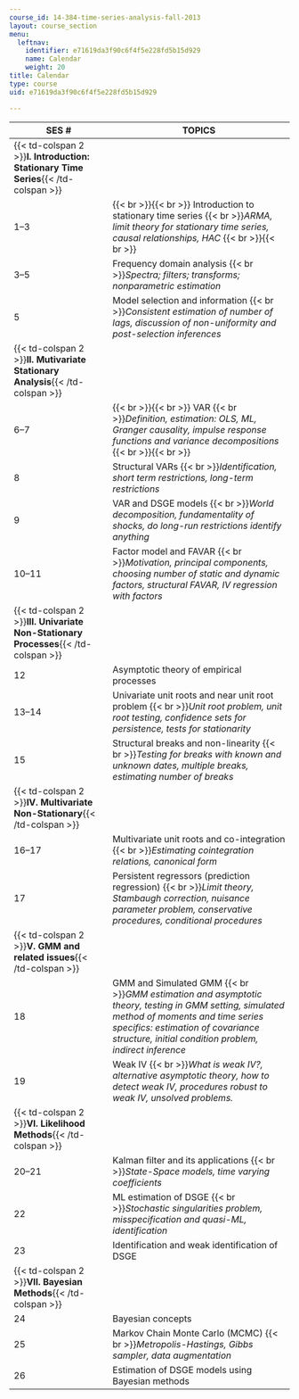 ```yaml
---
course_id: 14-384-time-series-analysis-fall-2013
layout: course_section
menu:
  leftnav:
    identifier: e71619da3f90c6f4f5e228fd5b15d929
    name: Calendar
    weight: 20
title: Calendar
type: course
uid: e71619da3f90c6f4f5e228fd5b15d929

---
```


| SES # | TOPICS |
| --- | --- |
| {{< td-colspan 2 >}}**I. Introduction: Stationary Time Series**{{< /td-colspan >}} ||
| 1–3 |  {{< br >}}{{< br >}} Introduction to stationary time series  {{< br >}}_ARMA, limit theory for stationary time series, causal relationships, HAC_ {{< br >}}{{< br >}}  |
| 3–5 | Frequency domain analysis  {{< br >}}_Spectra; filters; transforms; nonparametric estimation_ |
| 5 | Model selection and information  {{< br >}}_Consistent estimation of number of lags, discussion of non-uniformity and post-selection inferences_ |
| {{< td-colspan 2 >}}**II. Mutivariate Stationary Analysis**{{< /td-colspan >}} ||
| 6–7 |  {{< br >}}{{< br >}} VAR  {{< br >}}_Definition, estimation: OLS, ML, Granger causality, impulse response functions and variance decompositions_ {{< br >}}{{< br >}}  |
| 8 | Structural VARs  {{< br >}}_Identification, short term restrictions, long-term restrictions_ |
| 9 | VAR and DSGE models  {{< br >}}_World decomposition, fundamentality of shocks, do long-run restrictions identify anything_ |
| 10–11 | Factor model and FAVAR  {{< br >}}_Motivation, principal components, choosing number of static and dynamic factors, structural FAVAR, IV regression with factors_ |
| {{< td-colspan 2 >}}**III. Univariate Non-Stationary Processes**{{< /td-colspan >}} ||
| 12 | Asymptotic theory of empirical processes |
| 13–14 | Univariate unit roots and near unit root problem  {{< br >}}_Unit root problem, unit root testing, confidence sets for persistence, tests for stationarity_ |
| 15 | Structural breaks and non-linearity  {{< br >}}_Testing for breaks with known and unknown dates, multiple breaks, estimating number of breaks_ |
| {{< td-colspan 2 >}}**IV. Multivariate Non-Stationary**{{< /td-colspan >}} ||
| 16–17 | Multivariate unit roots and co-integration  {{< br >}}_Estimating cointegration relations, canonical form_ |
| 17 | Persistent regressors (prediction regression)  {{< br >}}_Limit theory, Stambaugh correction, nuisance parameter problem, conservative procedures, conditional procedures_ |
| {{< td-colspan 2 >}}**V. GMM and related issues**{{< /td-colspan >}} ||
| 18 | GMM and Simulated GMM  {{< br >}}_GMM estimation and asymptotic theory, testing in GMM setting, simulated method of moments and time series specifics: estimation of covariance structure, initial condition problem, indirect inference_ |
| 19 | Weak IV  {{< br >}}_What is weak IV?, alternative asymptotic theory, how to detect weak IV, procedures robust to weak IV, unsolved problems._ |
| {{< td-colspan 2 >}}**VI. Likelihood Methods**{{< /td-colspan >}} ||
| 20–21 | Kalman filter and its applications  {{< br >}}_State-Space models, time varying coefficients_ |
| 22 | ML estimation of DSGE  {{< br >}}_Stochastic singularities problem, misspecification and quasi-ML, identification_ |
| 23 | Identification and weak identification of DSGE |
| {{< td-colspan 2 >}}**VII. Bayesian Methods**{{< /td-colspan >}} ||
| 24 | Bayesian concepts |
| 25 | Markov Chain Monte Carlo (MCMC)  {{< br >}}_Metropolis-Hastings, Gibbs sampler, data augmentation_ |
| 26 | Estimation of DSGE models using Bayesian methods
